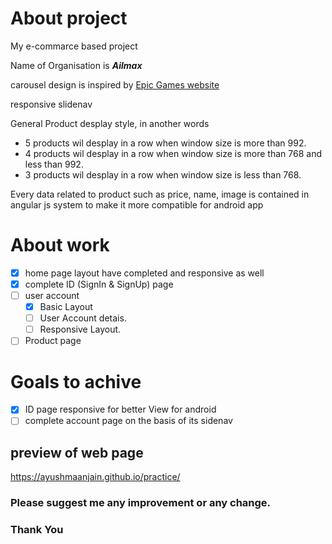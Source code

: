 # About project

My e-commarce based project

Name of Organisation is ***Ailmax***

carousel design is inspired by [Epic Games website](https://www.epicgames.com/store/en-US/)

responsive slidenav

General Product desplay style, in another words 
- 5 products wil desplay in a row when window size is more than 992.
- 4 products wil desplay in a row when window size is more than 768 and less than 992.
- 3 products wil desplay in a row when window size is less than 768.

Every data related to product such as price, name, image is contained in angular js system to make it more compatible for android app

# About work

- [x] home page layout have completed and responsive as well
- [x] complete ID (SignIn & SignUp) page
- [ ] user account
  - [x] Basic Layout
  - [ ] User Account detais.
  - [ ] Responsive Layout. 
- [ ] Product page

# Goals to achive
- [x] ID page responsive for better View for android
- [ ] complete account page on the basis of its sidenav

## preview of web page
https://ayushmaanjain.github.io/practice/

### Please suggest me any improvement or any change.

### Thank You
